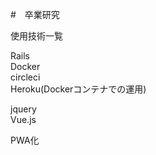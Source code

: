 #　卒業研究

使用技術一覧

Rails<br>
Docker<br>
circleci<br>
Heroku(Dockerコンテナでの運用)

jquery<br>
Vue.js<br>

PWA化
